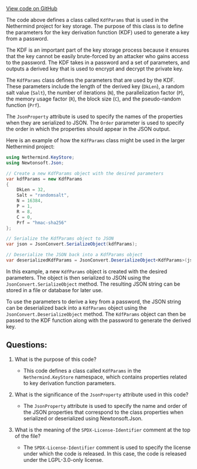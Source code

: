 [View code on GitHub](https://github.com/NethermindEth/nethermind/src/Nethermind/Nethermind.KeyStore/KdfParams.cs)

The code above defines a class called `KdfParams` that is used in the Nethermind project for key storage. The purpose of this class is to define the parameters for the key derivation function (KDF) used to generate a key from a password. 

The KDF is an important part of the key storage process because it ensures that the key cannot be easily brute-forced by an attacker who gains access to the password. The KDF takes in a password and a set of parameters, and outputs a derived key that is used to encrypt and decrypt the private key. 

The `KdfParams` class defines the parameters that are used by the KDF. These parameters include the length of the derived key (`DkLen`), a random salt value (`Salt`), the number of iterations (`N`), the parallelization factor (`P`), the memory usage factor (`R`), the block size (`C`), and the pseudo-random function (`Prf`). 

The `JsonProperty` attribute is used to specify the names of the properties when they are serialized to JSON. The `Order` parameter is used to specify the order in which the properties should appear in the JSON output. 

Here is an example of how the `KdfParams` class might be used in the larger Nethermind project:

```csharp
using Nethermind.KeyStore;
using Newtonsoft.Json;

// Create a new KdfParams object with the desired parameters
var kdfParams = new KdfParams
{
    DkLen = 32,
    Salt = "randomsalt",
    N = 16384,
    P = 1,
    R = 8,
    C = 0,
    Prf = "hmac-sha256"
};

// Serialize the KdfParams object to JSON
var json = JsonConvert.SerializeObject(kdfParams);

// Deserialize the JSON back into a KdfParams object
var deserializedKdfParams = JsonConvert.DeserializeObject<KdfParams>(json);
```

In this example, a new `KdfParams` object is created with the desired parameters. The object is then serialized to JSON using the `JsonConvert.SerializeObject` method. The resulting JSON string can be stored in a file or database for later use. 

To use the parameters to derive a key from a password, the JSON string can be deserialized back into a `KdfParams` object using the `JsonConvert.DeserializeObject` method. The `KdfParams` object can then be passed to the KDF function along with the password to generate the derived key.
## Questions: 
 1. What is the purpose of this code?
    - This code defines a class called `KdfParams` in the `Nethermind.KeyStore` namespace, which contains properties related to key derivation function parameters.

2. What is the significance of the `JsonProperty` attribute used in this code?
    - The `JsonProperty` attribute is used to specify the name and order of the JSON properties that correspond to the class properties when serialized or deserialized using Newtonsoft.Json.

3. What is the meaning of the `SPDX-License-Identifier` comment at the top of the file?
    - The `SPDX-License-Identifier` comment is used to specify the license under which the code is released. In this case, the code is released under the LGPL-3.0-only license.